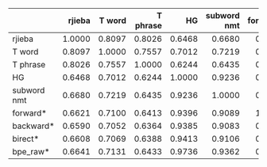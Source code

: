 |             |   rjieba |   T word |   T phrase |     HG |   subword nmt |   forward* |   backward* |   birect* |   bpe_raw* |
|:------------|---------:|---------:|-----------:|-------:|--------------:|-----------:|------------:|----------:|-----------:|
| rjieba      |   1.0000 |   0.8097 |     0.8026 | 0.6468 |        0.6680 |     0.6621 |      0.6590 |    0.6608 |     0.6641 |
| T word      |   0.8097 |   1.0000 |     0.7557 | 0.7012 |        0.7219 |     0.7100 |      0.7052 |    0.7069 |     0.7131 |
| T phrase    |   0.8026 |   0.7557 |     1.0000 | 0.6244 |        0.6435 |     0.6413 |      0.6364 |    0.6388 |     0.6433 |
| HG          |   0.6468 |   0.7012 |     0.6244 | 1.0000 |        0.9236 |     0.9396 |      0.9385 |    0.9413 |     0.9736 |
| subword nmt |   0.6680 |   0.7219 |     0.6435 | 0.9236 |        1.0000 |     0.9089 |      0.9083 |    0.9106 |     0.9362 |
| forward*    |   0.6621 |   0.7100 |     0.6413 | 0.9396 |        0.9089 |     1.0000 |      0.9366 |    0.9551 |     0.9620 |
| backward*   |   0.6590 |   0.7052 |     0.6364 | 0.9385 |        0.9083 |     0.9366 |      1.0000 |    0.9815 |     0.9624 |
| birect*     |   0.6608 |   0.7069 |     0.6388 | 0.9413 |        0.9106 |     0.9551 |      0.9815 |    1.0000 |     0.9654 |
| bpe_raw*    |   0.6641 |   0.7131 |     0.6433 | 0.9736 |        0.9362 |     0.9620 |      0.9624 |    0.9654 |     1.0000 |